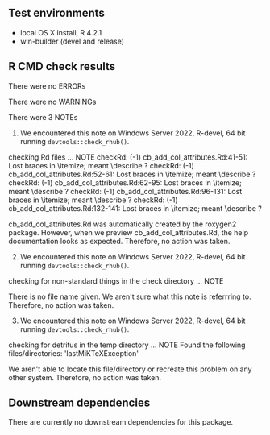 ## Test environments
* local OS X install, R 4.2.1
* win-builder (devel and release)

## R CMD check results
There were no ERRORs

There were no WARNINGs

There were 3 NOTEs

1. We encountered this note on Windows Server 2022, R-devel, 64 bit running `devtools::check_rhub()`. 

checking Rd files ... NOTE
checkRd: (-1) cb_add_col_attributes.Rd:41-51: Lost braces in \itemize; meant \describe ?
checkRd: (-1) cb_add_col_attributes.Rd:52-61: Lost braces in \itemize; meant \describe ?
checkRd: (-1) cb_add_col_attributes.Rd:62-95: Lost braces in \itemize; meant \describe ?
checkRd: (-1) cb_add_col_attributes.Rd:96-131: Lost braces in \itemize; meant \describe ?
checkRd: (-1) cb_add_col_attributes.Rd:132-141: Lost braces in \itemize; meant \describe ?

cb_add_col_attributes.Rd was automatically created by the roxygen2 package. However, when we preview cb_add_col_attributes.Rd, the help documentation looks as expected. Therefore, no action was taken.

2. We encountered this note on Windows Server 2022, R-devel, 64 bit running `devtools::check_rhub()`.

checking for non-standard things in the check directory ... NOTE

There is no file name given. We aren't sure what this note is referrring to. Therefore, no action was taken.

3. We encountered this note on Windows Server 2022, R-devel, 64 bit running `devtools::check_rhub()`.

checking for detritus in the temp directory ... NOTE
Found the following files/directories:
  'lastMiKTeXException'
  
We aren't able to locate this file/directory or recreate this problem on any other system. Therefore, no action was taken.

## Downstream dependencies
There are currently no downstream dependencies for this package.
